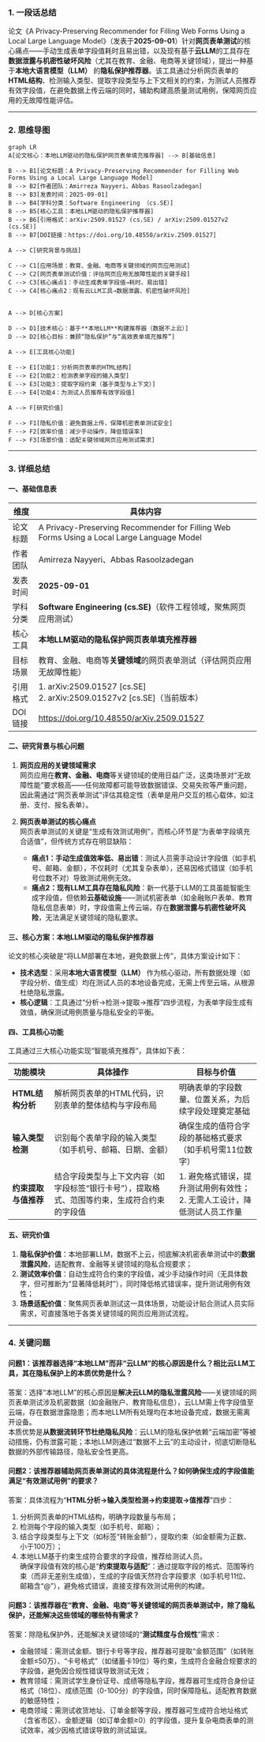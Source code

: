 ### 1. 一段话总结
论文《A Privacy-Preserving Recommender for Filling Web Forms Using a Local Large Language Model》（发表于**2025-09-01**）针对**网页表单测试**的核心痛点——手动生成表单字段值耗时且易出错，以及现有基于**云LLM**的工具存在**数据泄露与机密性破坏风险**（尤其在教育、金融、电商等关键领域），提出一种基于**本地大语言模型（LLM）** 的**隐私保护推荐器**。该工具通过分析网页表单的**HTML结构**、检测输入类型、提取字段类型与上下文相关的约束，为测试人员推荐有效字段值，在避免数据上传云端的同时，辅助构建高质量测试用例，保障网页应用的无故障性能评估。


---


### 2. 思维导图
```mermaid
graph LR
A[论文核心：本地LLM驱动的隐私保护网页表单填充推荐器] --> B[基础信息]

B --> B1[论文标题：A Privacy-Preserving Recommender for Filling Web Forms Using a Local Large Language Model]
B --> B2[作者团队：Amirreza Nayyeri、Abbas Rasoolzadegan]
B --> B3[发表时间：2025-09-01]
B --> B4[学科分类：Software Engineering （cs.SE）]
B --> B5[核心工具：本地LLM驱动的隐私保护推荐器]
B --> B6[引用格式：arXiv:2509.01527 (cs.SE) / arXiv:2509.01527v2 (cs.SE)]
B --> B7[DOI链接：https://doi.org/10.48550/arXiv.2509.01527]

A --> C[研究背景与挑战]

C --> C1[应用场景：教育、金融、电商等关键领域的网页应用测试]
C --> C2[网页表单测试价值：评估网页应用无故障性能的关键手段]
C --> C3[核心痛点1：手动生成表单字段值→耗时、易出错]
C --> C4[核心痛点2：现有云LLM工具→数据泄露、机密性破坏风险]


A --> D[核心方案]

D --> D1[技术核心：基于**本地LLM**构建推荐器（数据不上云）]
D --> D2[核心目标：兼顾“隐私保护”与“高效表单填充推荐”]

A --> E[工具核心功能]

E --> E1[功能1：分析网页表单的HTML结构]
E --> E2[功能2：检测表单字段的输入类型]
E --> E3[功能3：提取字段约束（基于类型与上下文）]
E --> E4[功能4：为测试人员推荐有效字段值]

A --> F[研究价值]

F --> F1[隐私价值：避免数据上传，保障机密表单测试安全]
F --> F2[效率价值：减少手动操作，降低错误率]
F --> F3[场景价值：适配关键领域网页应用测试需求]
```


---


### 3. 详细总结
#### 一、基础信息表
| 维度                | 具体内容                                                                 |
|---------------------|--------------------------------------------------------------------------|
| 论文标题            | A Privacy-Preserving Recommender for Filling Web Forms Using a Local Large Language Model |
| 作者团队            | Amirreza Nayyeri、Abbas Rasoolzadegan                                     |
| 发表时间            | **2025-09-01**                                                          |
| 学科分类            | **Software Engineering (cs.SE)**（软件工程领域，聚焦网页应用测试）        |
| 核心工具            | **本地LLM驱动的隐私保护网页表单填充推荐器**                              |
| 目标场景            | 教育、金融、电商等**关键领域**的网页表单测试（评估网页应用无故障性能）  |
| 引用格式            | 1. arXiv:2509.01527 [cs.SE]<br>2. arXiv:2509.01527v2 [cs.SE]（当前版本） |
| DOI链接             | https://doi.org/10.48550/arXiv.2509.01527                                |


#### 二、研究背景与核心问题
1. **网页应用的关键领域需求**  
   网页应用在**教育、金融、电商**等关键领域的使用日益广泛，这类场景对“无故障性能”要求极高——任何故障都可能导致数据错误、交易失败等严重问题，因此需通过“网页表单测试”评估其稳定性（表单是用户交互的核心载体，如注册、支付、报名表单）。

2. **网页表单测试的核心痛点**  
   网页表单测试的关键是“生成有效测试用例”，而核心环节是“为表单字段填充合适值”，但传统方式存在明显缺陷：
   - **痛点1：手动生成值效率低、易出错**：测试人员需手动设计字段值（如手机号、邮箱、金额），不仅耗时（尤其复杂表单），还易因格式错误（如手机号位数不对）导致测试用例无效。
   - **痛点2：现有LLM工具存在隐私风险**：新一代基于LLM的工具虽能智能生成字段值，但依赖**云基础设施**——测试机密表单（如金融账户表单、教育隐私信息表单）时，字段值需上传云端，存在**数据泄露与机密性破坏风险**，无法满足关键领域的隐私要求。


#### 三、核心方案：本地LLM驱动的隐私保护推荐器
论文的核心突破是“将LLM部署在本地，避免数据上传”，具体方案设计如下：
- **技术选型**：采用**本地大语言模型（LLM）** 作为核心驱动，所有数据处理（如字段分析、值生成）均在测试人员的本地设备完成，无需上传至云端，从根源杜绝隐私泄露。
- **核心逻辑**：工具通过“分析→检测→提取→推荐”四步流程，为表单字段生成有效值，确保测试用例质量与隐私安全的平衡。


#### 四、工具核心功能
工具通过三大核心功能实现“智能填充推荐”，具体如下表：

| 功能模块         | 具体操作                  | 目标与价值                                                                 |
|------------------|---------------------------|--------------------------------------------------------------------------|
| **HTML结构分析** | 解析网页表单的HTML代码，识别表单的整体结构与字段布局 | 明确表单的字段数量、位置关系，为后续字段处理奠定基础                       |
| **输入类型检测** | 识别每个表单字段的输入类型（如手机号、邮箱、日期、金额） | 确保生成的值符合字段的基础格式要求（如手机号需11位数字）                 |
| **约束提取与值推荐** | 结合字段类型与上下文内容（如字段标签“银行卡号”），提取格式、范围等约束，生成符合约束的字段值 | 1. 避免格式错误，提升测试用例有效性；<br>2. 无需人工设计，降低测试人员工作量 |


#### 五、研究价值
1. **隐私保护价值**：本地部署LLM，数据不上云，彻底解决机密表单测试中的**数据泄露风险**，适配教育、金融等关键领域的隐私合规要求；
2. **测试效率价值**：自动生成符合约束的字段值，减少手动操作时间（无具体数字，但可推断为“显著降低耗时”），同时降低格式错误率，提升测试用例有效性；
3. **场景适配价值**：聚焦网页表单测试这一具体场景，功能设计贴合测试人员实际需求，可直接落地于各类关键领域的网页应用测试流程。


---


### 4. 关键问题
#### 问题1：该推荐器选择“本地LLM”而非“云LLM”的核心原因是什么？相比云LLM工具，其在隐私保护上的本质优势是什么？
答案：选择“本地LLM”的核心原因是**解决云LLM的隐私泄露风险**——关键领域的网页表单测试涉及机密数据（如金融账户、教育隐私信息），云LLM需上传字段值至云端，存在数据泄露隐患；而本地LLM所有处理均在本地设备完成，数据无需离开设备。  
本质优势是**从数据流转环节杜绝隐私风险**：云LLM的隐私保护依赖“云端加密”等被动措施，仍有泄露可能；本地LLM则通过“数据不上云”的主动设计，彻底切断隐私数据的外部传输路径，隐私安全性更高。

#### 问题2：该推荐器辅助网页表单测试的具体流程是什么？如何确保生成的字段值能满足“有效测试用例”的要求？
答案：具体流程为“**HTML分析→输入类型检测→约束提取→值推荐**”四步：
1. 分析网页表单的HTML结构，明确字段数量与布局；
2. 检测每个字段的输入类型（如手机号、邮箱）；
3. 结合字段类型与上下文（如标签“转账金额”），提取约束（如金额需为正数、小于100万）；
4. 本地LLM基于约束生成符合要求的字段值，推荐给测试人员。  
   确保字段值有效的核心是“**约束提取与适配**”：通过提取字段的格式、范围等约束（而非无差别生成值），生成的字段值天然符合字段要求（如手机号11位、邮箱含“@”），避免格式错误，直接支撑有效测试用例的构建。

#### 问题3：该推荐器在“教育、金融、电商”等关键领域的网页表单测试中，除了隐私保护，还能解决这些领域的哪些特有需求？
答案：除隐私保护外，还能解决关键领域的“**测试精度与合规性**”需求：
- 金融领域：需测试金额、银行卡号等字段，推荐器可提取“金额范围”（如转账金额≤50万）、“卡号格式”（如储蓄卡19位）等约束，生成符合金融合规要求的字段值，避免因合规性错误导致测试无效；
- 教育领域：需测试学生身份证号、成绩等隐私字段，推荐器可生成符合身份证格式（18位）、成绩范围（0-100分）的字段值，同时保障隐私，适配教育数据的敏感特性；
- 电商领域：需测试收货地址、订单金额等字段，推荐器可生成符合地址格式（含省市区）、金额逻辑（如订单金额≥0）的字段值，提升复杂电商表单的测试效率，减少因格式错误导致的测试延误。
